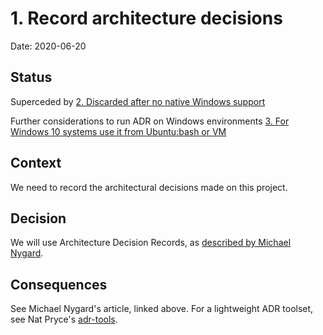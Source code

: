 # 1. Record architecture decisions

Date: 2020-06-20

## Status

Superceded by [2. Discarded after no native Windows support](0002-discarded-after-no-native-windows-support.md)

Further considerations to run ADR on Windows environments [3. For Windows 10 systems use it from Ubuntu:bash or VM](0003-for-windows-10-systems-use-it-from-ubuntu-bash-or-vm.md)

## Context

We need to record the architectural decisions made on this project.

## Decision

We will use Architecture Decision Records, as [described by Michael Nygard](http://thinkrelevance.com/blog/2011/11/15/documenting-architecture-decisions).

## Consequences

See Michael Nygard's article, linked above. For a lightweight ADR toolset, see Nat Pryce's [adr-tools](https://github.com/npryce/adr-tools).
